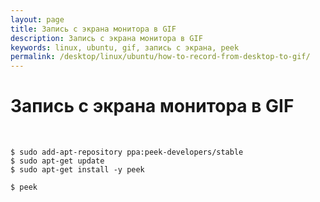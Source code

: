 ```yaml
---
layout: page
title: Запись с экрана монитора в GIF
description: Запись с экрана монитора в GIF
keywords: linux, ubuntu, gif, запись с экрана, peek
permalink: /desktop/linux/ubuntu/how-to-record-from-desktop-to-gif/
---
```


# Запись с экрана монитора в GIF

<br/>

    $ sudo add-apt-repository ppa:peek-developers/stable
    $ sudo apt-get update
    $ sudo apt-get install -y peek

    $ peek
